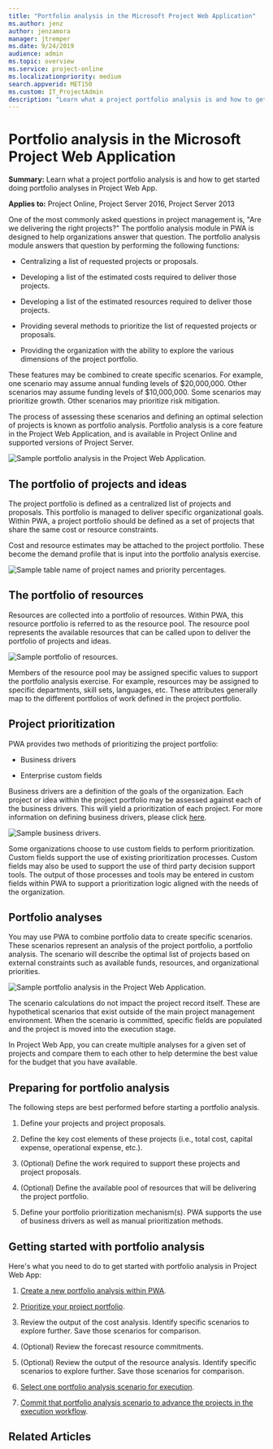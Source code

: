 ```yaml
---
title: "Portfolio analysis in the Microsoft Project Web Application"
ms.author: jenz
author: jenzamora
manager: jtremper
ms.date: 9/24/2019
audience: admin
ms.topic: overview
ms.service: project-online
ms.localizationpriority: medium
search.appverid: MET150
ms.custom: IT_ProjectAdmin
description: "Learn what a project portfolio analysis is and how to get started doing portfolio analyses in Project Web App."
---
```


# Portfolio analysis in the Microsoft Project Web Application

‎**Summary:** Learn what a project portfolio analysis is and how to get started doing portfolio analyses in Project Web App.

**Applies to:** Project Online, Project Server 2016, Project Server 2013

One of the most commonly asked questions in project management is, "Are we delivering the right projects?" The portfolio analysis module in PWA is designed to help organizations answer that question. The portfolio analysis module answers that question by performing the following functions:

- Centralizing a list of requested projects or proposals.

- Developing a list of the estimated costs required to deliver those projects.

- Developing a list of the estimated resources required to deliver those projects.

- Providing several methods to prioritize the list of requested projects or proposals.

- Providing the organization with the ability to explore the various dimensions of the project portfolio.

These features may be combined to create specific scenarios. For example, one scenario may assume annual funding levels of $20,000,000. Other scenarios may assume funding levels of $10,000,000. Some scenarios may prioritize growth. Other scenarios may prioritize risk mitigation.

The process of assessing these scenarios and defining an optimal selection of projects is known as portfolio analysis. Portfolio analysis is a core feature in the Project Web Application, and is available in Project Online and supported versions of Project Server.

![Sample portfolio analysis in the Project Web Application.](media/01-image1.png)

## **The portfolio of projects and ideas**

The project portfolio is defined as a centralized list of projects and proposals. This portfolio is managed to deliver specific organizational goals. Within PWA, a project portfolio should be defined as a set of projects that share the same cost or resource constraints.

Cost and resource estimates may be attached to the project portfolio. These become the demand profile that is input into the portfolio analysis exercise.

![Sample table name of project names and priority percentages.](media/01-image2.png)

## **The portfolio of resources**

Resources are collected into a portfolio of resources. Within PWA, this resource portfolio is referred to as the resource pool. The resource pool represents the available resources that can be called upon to deliver the portfolio of projects and ideas.

![Sample portfolio of resources.](media/01-image3.png)

Members of the resource pool may be assigned specific values to support the portfolio analysis exercise. For example, resources may be assigned to specific departments, skill sets, languages, etc. These attributes generally map to the different portfolios of work defined in the project portfolio.

## **Project prioritization**

PWA provides two methods of prioritizing the project portfolio:

- Business drivers

- Enterprise custom fields

Business drivers are a definition of the goals of the organization. Each project or idea within the project portfolio may be assessed against each of the business drivers. This will yield a prioritization of each project. For more information on defining business drivers, please click [here](portfolio-analysis-business-drivers.md).

![Sample business drivers.](media/01-image4.png)

Some organizations choose to use custom fields to perform prioritization. Custom fields support the use of existing prioritization processes. Custom fields may also be used to support the use of third party decision support tools. The output of those processes and tools may be entered in custom fields within PWA to support a prioritization logic aligned with the needs of the organization.

## **Portfolio analyses**

You may use PWA to combine portfolio data to create specific scenarios. These scenarios represent an analysis of the project portfolio, a portfolio analysis. The scenario will describe the optimal list of projects based on external constraints such as available funds, resources, and organizational priorities.

![Sample portfolio analysis in the Project Web Application.](media/01-image1.png)

The scenario calculations do not impact the project record itself. These are hypothetical scenarios that exist outside of the main project management environment. When the scenario is committed, specific fields are populated and the project is moved into the execution stage.

In Project Web App, you can create multiple analyses for a given set of projects and compare them to each other to help determine the best value for the budget that you have available.

## **Preparing for portfolio analysis**

The following steps are best performed before starting a portfolio analysis.

1. Define your projects and project proposals.

2. Define the key cost elements of these projects (i.e., total cost, capital expense, operational expense, etc.).

3. (Optional) Define the work required to support these projects and project proposals.

4. (Optional) Define the available pool of resources that will be delivering the project portfolio.

5. Define your portfolio prioritization mechanism(s). PWA supports the use of business drivers as well as manual prioritization methods.

## **Getting started with portfolio analysis**

Here's what you need to do to get started with portfolio analysis in Project Web App:

1. [Create a new portfolio analysis within PWA](creating-a-portfolio-analysis.md).

2. [Prioritize your project portfolio](prioritizing-the-portfolio-with-custom-fields.md).

3. Review the output of the cost analysis. Identify specific scenarios to explore further. Save those scenarios for comparison.

4. (Optional) Review the forecast resource commitments.

5. (Optional) Review the output of the resource analysis. Identify specific scenarios to explore further. Save those scenarios for comparison.

6. [Select one portfolio analysis scenario for execution](comparing-portfolio-scenarios.md).

7. [Commit that portfolio analysis scenario to advance the projects in the execution workflow](committing-the-scenario.md).

## Related Articles
